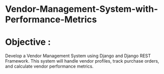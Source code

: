 # Vendor-Management-System-with-Performance-Metrics
# Objective : 
  Develop a Vendor Management System using Django and Django REST Framework. This system will handle vendor profiles, track purchase orders, and calculate vendor performance metrics.
